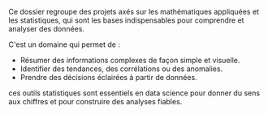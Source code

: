 Ce dossier regroupe des projets axés sur les mathématiques appliquées et les statistiques, qui sont les bases indispensables pour comprendre et analyser des données.

C'est un domaine qui permet de :
- Résumer des informations complexes de façon simple et visuelle.
- Identifier des tendances, des corrélations ou des anomalies.
- Prendre des décisions éclairées à partir de données.

ces outils statistiques sont essentiels en data science pour donner du sens aux chiffres et pour construire des analyses fiables.
